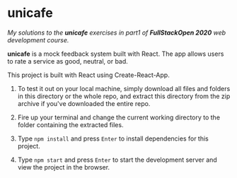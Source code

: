 # unicafe

_My solutions to the **unicafe** exercises in part1 of **FullStackOpen 2020** web development course._

**unicafe** is a mock feedback system built with React. The app allows users to rate a service as good, neutral, or bad.

This project is built with React using Create-React-App.

1. To test it out on your local machine, simply download all files and folders in this directory or the whole repo, and extract this directory from the zip archive if you've downloaded the entire repo.

2. Fire up your terminal and change the current working directory to the folder containing the extracted files.

3. Type `npm install` and press `Enter` to install dependencies for this project.

4. Type `npm start` and press `Enter` to start the development server and view the project in the browser.